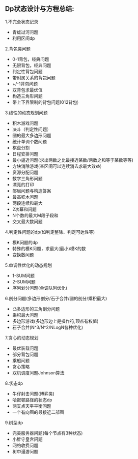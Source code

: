 ## Dp状态设计与方程总结:

1.不完全状态记录 
  - 青蛙过河问题 
  - 利用区间dp
  
2.背包类问题 
  - 0-1背包，经典问题 
  - 无限背包，经典问题 
  - 判定性背包问题 
  - 带附属关系的背包问题 
  - +/-1背包问题 
  - 双背包求最优值 
  - 构造三角形问题 
  - 带上下界限制的背包问题(012背包) 
  
3.线性的动态规划问题 
  - 积木游戏问题 
  - 决斗（判定性问题） 
  - 圆的最大多边形问题 
  - 统计单词个数问题 
  - 棋盘分割 
  - 日程安排问题 
  - 最小逼近问题(求出两数之比最接近某数/两数之和等于某数等等) 
  - 方块消除游戏(某区间可以连续消去求最大效益) 
  - 资源分配问题 
  - 数字三角形问题 
  - 漂亮的打印 
  - 邮局问题与构造答案 
  - 最高积木问题 
  - 两段连续和最大 
  - 2次幂和问题 
  - N个数的最大M段子段和 
  - 交叉最大数问题 
  
4.判定性问题的dp(如判定整除、判定可达性等)     
  - 模K问题的dp 
  - 特殊的模K问题，求最大(最小)模K的数 
  - 变换数问题 
  
5.单调性优化的动态规划 
  - 1-SUM问题 
  - 2-SUM问题 
  - 序列划分问题(单调队列优化) 
  
6.剖分问题(多边形剖分/石子合并/圆的剖分/乘积最大) 
  - 凸多边形的三角剖分问题 
  - 乘积最大问题 
  - 多边形游戏(多边形边上是操作符,顶点有权值) 
  - 石子合并(N^3/N^2/NLogN各种优化) 
  
7.贪心的动态规划 
  - 最优装载问题 
  - 部分背包问题 
  - 乘船问题 
  - 贪心策略 
  - 双机调度问题Johnson算法 
  
8.状态dp 
  - 牛仔射击问题(博弈类) 
  - 哈密顿路径的状态dp 
  - 两支点天平平衡问题 
  - 一个有向图的最接近二部图 
  
9.树型dp 
  - 完美服务器问题(每个节点有3种状态) 
  - 小胖守皇宫问题 
  - 网络收费问题 
  - 树中漫游问题